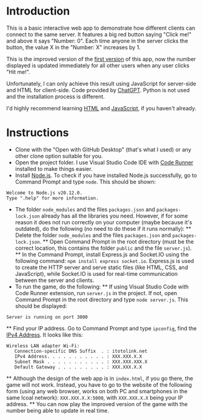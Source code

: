# Introduction
This is a basic interactive web app to demonstrate how different clients can connect to the same server. It features a big red button saying "Click me!" and above it says "Number: 0". Each time anyone in the server clicks the button, the value X in the "Number: X" increases by 1.

This is the improved version of the [first version](https://github.com/Random0617/CS494-Lab-1/commit/696da9c09ec5fa58dea5ce989c95d6374053459a) of this app, now the number displayed is updated immediately for all other users when any user clicks "Hit me!".

Unfortunately, I can only achieve this result using JavaScript for server-side and HTML for client-side. Code provided by [ChatGPT](https://chat.openai.com/share/abefeeb5-8ab3-4c00-b232-aa4c3e4e080c). Python is not used and the installation process is different.

I'd highly recommend learning [HTML](https://www.youtube.com/watch?v=kUMe1FH4CHE) and [JavaScript](https://www.youtube.com/watch?v=PkZNo7MFNFg), if you haven't already.
# Instructions
* Clone with the "Open with GitHub Desktop" (that's what I used) or any other clone option suitable for you.
* Open the project folder. I use Visual Studio Code IDE with [Code Runner](https://youtu.be/n0hBK3_QT9A) installed to make things easier.
* Install [Node.js](https://nodejs.org/en). To check if you have installed Node.js successfully, go to Command Prompt and type `node`. This should be shown:
```
Welcome to Node.js v20.12.0.
Type ".help" for more information.
```
* The folder `node_modules` and the files `packages.json` and `packages-lock.json` already has all the libraries you need. However, if for some reason it does not run correctly on your computer (maybe because it's outdated), do the following (no need to do these if it runs normally):
** Delete the folder `node_modules` and the files `packages.json` and `packages-lock.json`.
** Open Command Prompt in the root directory (must be the correct location, this contains the folder `public` and the file `server.js`).
** In the Command Prompt, install Express.js and Socket.IO using the following command: `npm install express socket.io`. Express.js is used to create the HTTP server and serve static files (like HTML, CSS, and JavaScript), while Socket.IO is used for real-time communication between the server and clients.
* To run the game, do the following:
** If using Visual Studio Code with Code Runner extension, run `server.js` in the project. If not, open Command Prompt in the root directory and type `node server.js`. This should be displayed:
```
Server is running on port 3000
```
** Find your IP address. Go to Command Prompt and type `ipconfig`, find the [IPv4 Address](https://youtu.be/_whymdfq-R4?list=PLzMcBGfZo4-kR7Rh-7JCVDN8lm3Utumvq&t=837). It looks like this:
```
Wireless LAN adapter Wi-Fi:
   Connection-specific DNS Suffix  . : itotolink.net
   IPv4 Address. . . . . . . . . . . : XXX.XXX.X.X
   Subnet Mask . . . . . . . . . . . : XXX.XXX.XXX.X
   Default Gateway . . . . . . . . . : XXX.XXX.X.X
```
** Although the design of the web app is in `index.html`, if you go there, the game will not work. Instead, you have to go to the website of the following form (using any web browser, works on both PC and smartphones in the same lcoal network): `XXX.XXX.X.X:5000`, with `XXX.XXX.X.X` being your IP address.
** You can now play the improved version of the game with the number being able to update in real time.